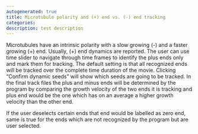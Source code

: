 ```yaml
---
autogenerated: true
title: Microtubule polarity and (+) end vs. (-) end tracking
categories: 
description: test description
---
```


Microtubules have an intrinsic polarity with a slow growing (-) and a faster growing (+) end. Usually, (+) end dynamics are reported. The user can use time slider to navigate through time frames to identify the plus ends only and mark them for tracking. The default setting is that all recognized ends will be tracked over the complete time duration of the movie. Clicking “Confirm dynamic seeds” will show which seeds are going to be tracked. In the final track files the plus and minus ends will be determined by the program by comparing the growth velocity of the two ends it is tracking and plus end would be the one which has on an average a higher growth velocity than the other end.

If the user deselects certain ends that end would be labelled as zero end, same is true for the ends which are not recognized by the program but are user selected.
